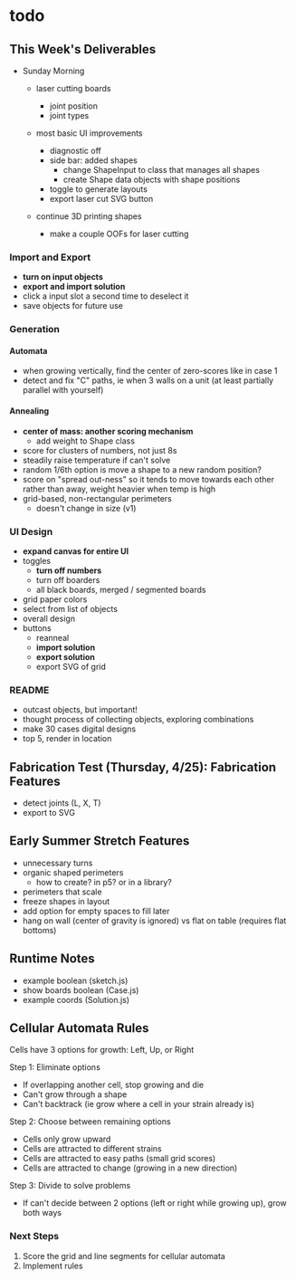 # todo

## This Week's Deliverables

- Sunday Morning
  - laser cutting boards
    - joint position
    - joint types


  - most basic UI improvements
    - diagnostic off
    - side bar: added shapes
      - change ShapeInput to class that manages all shapes
      - create Shape data objects with shape positions
    - toggle to generate layouts
    - export laser cut SVG button
  - continue 3D printing shapes
    - make a couple OOFs for laser cutting

### Import and Export

- **turn on input objects**
- **export and import solution**
- click a input slot a second time to deselect it
- save objects for future use

### Generation

#### Automata

- when growing vertically, find the center of zero-scores like in case 1
- detect and fix "C" paths, ie when 3 walls on a unit (at least partially parallel with yourself)

#### Annealing

- **center of mass: another scoring mechanism**
  - add weight to Shape class
- score for clusters of numbers, not just 8s
- steadily raise temperature if can't solve
- random 1/6th option is move a shape to a new random position?
- score on "spread out-ness" so it tends to move towards each other rather than away, weight heavier when temp is high
- grid-based, non-rectangular perimeters
  - doesn't change in size (v1)

### UI Design

- **expand canvas for entire UI**
- toggles
  - **turn off numbers**
  - turn off boarders
  - all black boards, merged / segmented boards
- grid paper colors
- select from list of objects
- overall design
- buttons
  - reanneal
  - **import solution**
  - **export solution**
  - export SVG of grid

### README

- outcast objects, but important!
- thought process of collecting objects, exploring combinations
- make 30 cases digital designs
- top 5, render in location

## Fabrication Test (Thursday, 4/25): Fabrication Features

- detect joints (L, X, T)
- export to SVG

## Early Summer Stretch Features

- unnecessary turns
- organic shaped perimeters
  - how to create? in p5? or in a library?
- perimeters that scale
- freeze shapes in layout
- add option for empty spaces to fill later
- hang on wall (center of gravity is ignored) vs flat on table (requires flat bottoms)

## Runtime Notes

- example boolean (sketch.js)
- show boards boolean (Case.js)
- example coords (Solution.js)

## Cellular Automata Rules

Cells have 3 options for growth: Left, Up, or Right

Step 1: Eliminate options

- If overlapping another cell, stop growing and die
- Can't grow through a shape
- Can't backtrack (ie grow where a cell in your strain already is)

Step 2: Choose between remaining options

- Cells only grow upward
- Cells are attracted to different strains
- Cells are attracted to easy paths (small grid scores)
- Cells are attracted to change (growing in a new direction)

Step 3: Divide to solve problems

- If can't decide between 2 options (left or right while growing up), grow both ways

### Next Steps

1. Score the grid and line segments for cellular automata
2. Implement rules
